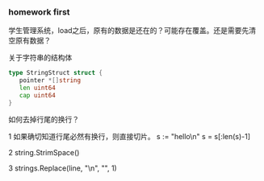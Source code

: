 
### homework first

学生管理系统，load之后，原有的数据是还在的？可能存在覆盖。还是需要先清空原有数据？


关于字符串的结构体

```go
type StringStruct struct {
   pointer *[]string
   len uint64
   cap uint64
}
```





如何去掉行尾的换行？

1 如果确切知道行尾必然有换行，则直接切片。
s := "hello\n"
s = s[:len(s)-1]

2 string.StrimSpace()

3 strings.Replace(line, "\n", "", 1)
